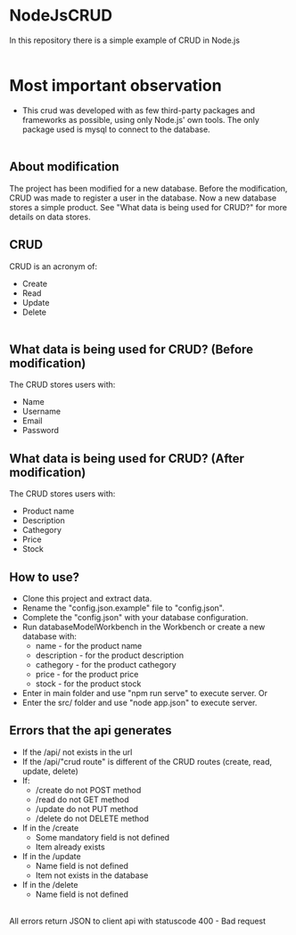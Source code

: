 # NodeJsCRUD
In this repository there is a simple example of CRUD in Node.js<br><br>

# Most important observation
* This crud was developed with as few third-party packages and frameworks as possible, using only Node.js' own tools. The only package used is mysql to connect to the database.
<br><br>

## About modification
The project has been modified for a new database. Before the modification, CRUD was made to register a user in the database. Now a new database stores a simple product. See "What data is being used for CRUD?" for more details on data stores.

## CRUD
CRUD is an acronym of:
* Create
* Read
* Update
* Delete
<br><br>

## What data is being used for CRUD? (Before modification)
The CRUD stores users with:
* Name
* Username
* Email
* Password

## What data is being used for CRUD? (After modification)
The CRUD stores users with:
* Product name
* Description
* Cathegory
* Price
* Stock

## How to use?
* Clone this project and extract data.
* Rename the "config.json.example" file to "config.json".
* Complete the "config.json" with your database configuration.
* Run databaseModelWorkbench in the Workbench or create a new database with:
    * name - for the product name
    * description - for the product description
    * cathegory - for the product cathegory
    * price - for the product price
    * stock - for the product stock
* Enter in main folder and use "npm run serve" to execute server. Or
* Enter the src/ folder and use "node app.json" to execute server.

## Errors that the api generates
* If the /api/ not exists in the url
* If the /api/"crud route" is different of the CRUD routes (create, read, update, delete)
* If:
    * /create do not POST method
    * /read do not GET method
    * /update do not PUT method
    * /delete do not DELETE method
* If in the /create
    * Some mandatory field is not defined
    * Item already exists
* If in the /update
    * Name field is not defined
    * Item not exists in the database
* If in the /delete
    * Name field is not defined
<br>
All errors return JSON to client api with statuscode 400 - Bad request